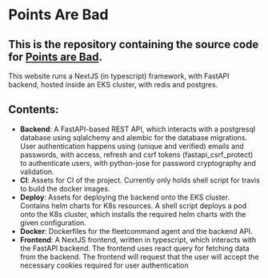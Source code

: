 # Points Are Bad

This is the repository containing the source code for [Points are Bad](https://pointsarebad.com).
---

This website runs a NextJS (in typescript) framework, with FastAPI backend, hosted inside an EKS cluster, with redis and postgres.

## Contents:
- <b>Backend</b>: A FastAPI-based REST API, which interacts with a postgresql database using sqlalchemy and alembic for the database migrations. User authentication happens using (unique and verified) emails and passwords, with access, refresh and csrf tokens (fastapi_csrf_protect) to authenticate users, with python-jose for password cryptography and validation.
- <b>CI</b>: Assets for CI of the project. Currently only holds shell script for travis to build the docker images.
- <b>Deploy</b>: Assets for deploying the backend onto the EKS cluster. Contains helm charts for K8s resources. A shell script deploys a pod onto the K8s cluster, which installs the required helm charts with the given configuration.
- <b>Docker</b>: Dockerfiles for the fleetcommand agent and the backend API.
- <b>Frontend</b>: A NextJS frontend, written in typescript, which interacts with the FastAPI backend. The frontend uses react query for fetching data from the backend. The frontend will request that the user will accept the necessary cookies required for user authentication